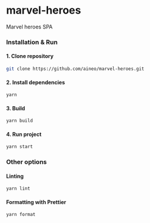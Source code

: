 # marvel-heroes
Marvel heroes SPA

### Installation & Run

#### 1. Clone repository
```sh
git clone https://github.com/aineo/marvel-heroes.git
```

#### 2. Install dependencies
```sh
yarn
```

#### 3. Build
```sh
yarn build
```

#### 4. Run project
```sh
yarn start
```

### Other options

#### Linting
```sh
yarn lint
```

#### Formatting with Prettier
```sh
yarn format
```
